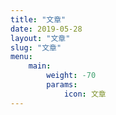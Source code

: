 ```yaml
---
title: "文章"
date: 2019-05-28
layout: "文章"
slug: "文章"
menu:
    main:
        weight: -70
        params: 
            icon: 文章
---
```

